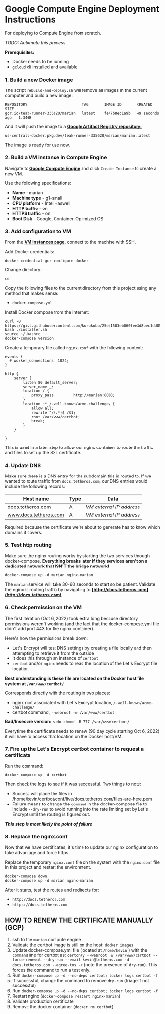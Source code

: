 # Google Compute Engine Deployment Instructions  
For deploying to Compute Engine from scratch.  
  
*TODO: Automate this process*
  
**Prerequisites:**  
- Docker needs to be running
- `gcloud` cli installed and available
  
### 1. Build a new Docker image  
The script `rebuild-and-deploy.sh` will remove all images in the current computer and build a new image:  
  
```
REPOSITORY                         TAG       IMAGE ID       CREATED          SIZE
gcr.io/teak-runner-335620/marian   latest    fe47b8ec1a9b   49 seconds ago   1.34GB
```  
  
And it will push the image to a **[Google Artifact Registry repository:](https://console.cloud.google.com/artifacts/docker/teak-runner-335620/us-central1/marian?project=teak-runner-335620)**
  
```
us-central1-docker.pkg.dev/teak-runner-335620/marian/marian:latest
```  
  
The image is ready for use now.  
  
### 2. Build a VM instance in Compute Engine  
  
Navigate to **[Google Compute Engine](https://console.cloud.google.com/compute/instances?project=teak-runner-335620)** and click `Create Instance` to create a new VM.  
  
Use the following specifications:  
- **Name** - marian
- **Machine type** - g1-small  
- **CPU platform** - Intel Haswell  
- **HTTP traffic** - on  
- **HTTPS traffic** - on  
- **Boot Disk** - Google, Container-Optimized OS  
  
### 3. Add configuration to VM  
  
From the **[VM instances page](https://console.cloud.google.com/compute/instances?project=teak-runner-335620)**, connect to the machine with SSH.
  
Add Docker credentials:  
```
docker-credential-gcr configure-docker
```  
  
Change directory:  
```
cd
```  
  
Copy the following files to the current directory from this project using any method that makes sense:  
- `docker-compose.yml`  
  
Install Docker compose from the internet:  
```
curl -O https://gist.githubusercontent.com/kurokobo/25e41503eb060fee8d8bec1dd859eff3/raw/0d7cd29472f0eaa26ce424071456ad84b24fb318/installer.sh
bash ./installer.sh
source ~/.bashrc
docker-compose version
```  
  
Create a temporary file called `nginx.conf` with the following content:  
  
```
events {
  # worker_connections  1024;
}

http {
    server {
        listen 80 default_server;
        server_name _;
        location / {
            proxy_pass         http://marian:8080;
        }
        location ~* /.well-known/acme-challenge/ {
            allow all;
            rewrite ^/(.*)$ /$1;
            root /var/www/certbot;
            break;
        }
    }

}
```  
This is used in a later step to allow our nginx container to route the traffic and files to set up the SSL certificate.  
  
### 4. Update DNS  
  
Make sure there is a DNS entry for the subdomain this is routed to.  If we wanted to route traffic from `docs.tetheros.com`, our DNS entries would include the following records:  
  
| Host name | Type | Data |  
| --- | --- | --- |  
| docs.tetheros.com | A | *VM external IP address* |
| www.docs.tetheros.com | A | *VM external IP address* |  
  
Required because the certificate we're about to generate has to know which domains it covers.  
  
### 5. Test http routing  
  
Make sure the nginx routing works by starting the two services through docker-compose.  **Everything breaks later if they services aren't on a dedicated network that ISN'T the bridge network!**  
  
`docker-compose up -d marian nginx-marian`  
  
The `marian` service will take 30-60 seconds to start so be patient.  Validate the nginx is routing traffic by navigating to **[http://docs.tetheros.com](http://docs.tetheros.com)**.  
  
### 6. Check permission on the VM  
  
The first iteration (Oct 6, 2022) took extra long because directory permissions weren't working (and the fact that the docker-compose.yml file didn't add port 443 for the nginx container).  
  
Here's how the permissions break down:  
- Let's Encrypt will test DNS settings by creating a file locally and then attempting to retrieve it from the outside  
- It does this through an instance of `certbot`  
- `certbot` and/or `nginx` needs to read the location of the Let's Encrypt file location  
  
**Best understanding is these file are located on the Docker host file system at `/var/www/certbot/`**  
  
Corresponds directly with the routing in two places:  
- nginx root associated with Let's Encrypt location, `/.well-known/acme-challenge/`  
- certbot command, `--webroot -w /var/www/certbot`  
  
**Bad/Insecure version:** `sudo chmod -R 777 /var/www/certbot/`  
  
Everytime the certificate needs to renew (90 day cycle starting Oct 6, 2022) it will have to access that location on the Docker host/VM.  
  
### 7. Fire up the Let's Encrypt certbot container to request a certificate  
  
Run the command:  
```
docker-compose up -d certbot
```  
  
Then check the logs to see if it was successful.  Two things to note:  
- Success will place the files in /home/kevin/certbot/conf/live/docs.tetheros.com/files-are-here.pem  
- Failure means to change the `command` in the docker-compose file to include `--dry-run` to avoid running into the rate limiting set by Let's Encrypt until the routing is figured out.  
  
***This step is most likely the point of failure***  
  
### 8. Replace the nginx.conf  
  
Now that we have certificates, it's time to update our nginx configuration to take advantage and force https.  
  
Replace the temporary `nginx.conf` file on the system with the `nginx.conf` file in this project and restart the environment.  
  
```
docker-compose down  
docker-compose up -d marian nginx-marian
```  
  
After it starts, test the routes and redirects for:  
- `http://docs.tetheros.com`  
- `https://docs.tetheros.com`  
  
## HOW TO RENEW THE CERTIFICATE MANUALLY (GCP)
  
1. ssh to the `marian` compute engine
1. Validate the certbot image is still on the host: `docker images`  
1. Update docker-compose.yml file (located at `/home/kevin` ) with the `command` line for certbot as: `certonly --webroot -w /var/www/certbot --force-renewal --dry-run --email kevin@tetheros.com -d docs.tetheros.com --agree-tos -v` (note the presence of `dry-run`).  This forces the command to run a test only.  
1. Run `docker-compose up -d --no-deps certbot; docker logs certbot -f`  
1. If successful, change the command to remove `dry-run` (triage if not successful)
1. Run `docker-compose up -d --no-deps certbot; docker logs certbot -f`  
1. Restart nginx (`docker-compose restart nginx-marian`)
1. Validate production certificate  
1. Remove the docker container (`docker rm certbot`)  